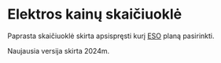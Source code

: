 # Elektros kainų skaičiuoklė

Paprasta skaičiuoklė skirta apsispręsti kurį [ESO](https://www.eso.lt/lt/namams/elektra/tarifai-kainos-atsiskaitymas-ir-skolos/gaminanciu-vartotoju-kainos.html) planą pasirinkti. 

Naujausia versija skirta 2024m.
